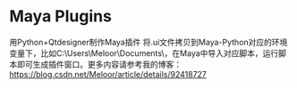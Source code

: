 # Maya Plugins
用Python+Qtdesigner制作Maya插件
将.ui文件拷贝到Maya-Python对应的环境变量下，比如C:\Users\Meloor\Documents\，在Maya中导入对应脚本，运行脚本即可生成插件窗口。更多内容请参考我的博客：
https://blog.csdn.net/Meloor/article/details/92418727
